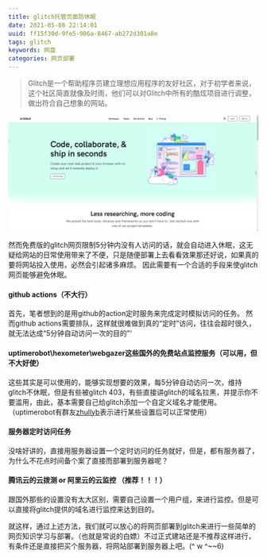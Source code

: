 ```yaml
---
title: glitch托管页面防休眠
date: 2021-05-08 22:14:01
uuid: ff15f30d-9fe5-986a-8467-ab272d301a8e
tags: glitch
keywords: 网盘
categories: 网页部署
---
```


> Glitch是一个帮助程序员建立理想应用程序的友好社区，对于初学者来说，这个社区简直就像及时雨，他们可以对Glitch中所有的酷炫项目进行调整，做出符合自己想象的网站。

<center><a href="/pictures/glitch.png" data-fancybox="images" data-caption="插图"><img src="/pictures/glitch.png"     /></a></center>

然而免费版的glitch网页限制5分钟内没有人访问的话，就会自动进入休眠，这无疑给网站的日常使用带来了不便，只是随便部署上去看看效果那还好说，如果真的要将网站投入使用，必然会引起诸多麻烦。
因此需要有一个合适的手段来使glitch网页能够避免休眠。

#### github actions（不大行）

首先，笔者想到的是用github的action定时服务来完成定时模拟访问的任务。
然而github actions需要排队，这样就很难做到真的“定时”访问，往往会超时很久，就无法达成“5分钟自动访问一次的目的”‘

#### uptimerobot\hexometer\webgazer这些国外的免费站点监控服务（可以用，但不大好使）

这些其实是可以使用的，能够实现想要的效果，每5分钟自动访问一次，维持glitch不休眠，但是有些被glitch 403，有些直接讲glitch的域名拉黑，并提示你不要滥用，由此，基本需要自己给glitch添加一个自定义域名才能使用。（uptimerobot有群友<a href="https://zhullyb.top">zhullyb</a>表示进行某些设置后可以正常使用）

#### 服务器定时访问任务

没啥好讲的，直接用服务器设置一个定时访问的任务就好，但是，都有服务器了，为什么不花点时间备个案了直接而部署到服务器呢？

#### 腾讯云的云拨测 or 阿里云的云监控 （推荐！！！）

跟国外那些的设置没有太大区别，需要自己设置一个用户组，来进行监控。但是可以直接将glitch提供的域名进行监控来达到目的。

就这样，通过上述方法，我们就可以放心的将网页部署到glitch来进行一些简单的网页知识学习与部署。（也就是常说的白嫖）不过正式建站还是不推荐这样进行，有条件还是直接把买个服务器，将网站部署到服务器上吧。(^ w ^~~6)

